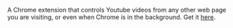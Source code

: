 A Chrome extension that controls Youtube videos from any other web page you are visiting, or even when Chrome is in the background. Get it [here](https://chrome.google.com/webstore/detail/poalplpedjpddipkghmlhkmgbcnmecop/).
